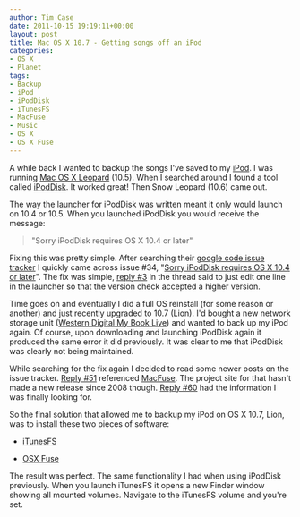 ```yaml
---
author: Tim Case
date: 2011-10-15 19:19:11+00:00
layout: post
title: Mac OS X 10.7 - Getting songs off an iPod
categories:
- OS X
- Planet
tags:
- Backup
- iPod
- iPodDisk
- iTunesFS
- MacFuse
- Music
- OS X
- OS X Fuse
---
```


A while back I wanted to backup the songs I've saved to my [iPod](http://www.apple.com/ipodclassic/). I was running [Mac OS X Leopard](http://en.wikipedia.org/wiki/Mac_OS_X#Versions) (10.5). When I searched around I found a tool called [iPodDisk](http://code.google.com/p/ipoddisk/). It worked great! Then Snow Leopard (10.6) came out.

The way the launcher for iPodDisk was written meant it only would launch on 10.4 or 10.5. When you launched iPodDisk you would receive the message:


<blockquote>"Sorry iPodDisk requires OS X 10.4 or later"</blockquote>


Fixing this was pretty simple. After searching their [google code issue tracker](http://code.google.com/p/ipoddisk/issues/list) I quickly came across issue #34, "[Sorry iPodDisk requires OS X 10.4 or later](http://code.google.com/p/ipoddisk/issues/detail?id=34)". The fix was simple, [reply #3](http://code.google.com/p/ipoddisk/issues/detail?id=34#c3) in the thread said to just edit one line in the launcher so that the version check accepted a higher version.

Time goes on and eventually I did a full OS reinstall (for some reason or another) and just recently upgraded to 10.7 (Lion). I'd bought a new network storage unit ([Western Digital My Book Live](http://www.wdc.com/en/products/products.aspx?id=280)) and wanted to back up my iPod again. Of course, upon downloading and launching iPodDisk again it produced the same error it did previously. It was clear to me that iPodDisk was clearly not being maintained.

While searching for the fix again I decided to read some newer posts on the issue tracker. [Reply #51](http://code.google.com/p/ipoddisk/issues/detail?id=34#c51) referenced [MacFuse](http://code.google.com/p/macfuse/). The project site for that hasn't made a new release since 2008 though. [Reply #60](http://code.google.com/p/ipoddisk/issues/detail?id=34#c60) had the information I was finally looking for.

So the final solution that allowed me to backup my iPod on OS X 10.7, Lion, was to install these two pieces of software:



	
  * [iTunesFS](http://www.mulle-kybernetik.com/znek/public/en/default/software/iTunesFS/index.html)

	
  * [OSX Fuse](http://osxfuse.github.com/)




The result was perfect. The same functionality I had when using iPodDisk previously. When you launch iTunesFS it opens a new Finder window showing all mounted volumes. Navigate to the iTunesFS volume and you're set.
